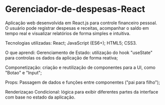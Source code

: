 # Gerenciador-de-despesas-React
Aplicação web desenvolvida em React.js para controle financeiro pessoal. O usuário pode registrar despesas e receitas, acompanhar o saldo em tempo real e visualizar relatórios de forma simples e intuitiva.

Tecnologias utilizadas: 
React;
JavaScript (ES6+);
HTML5;
CSS3.

O que aprendi: 
Gerenciamento de Estado: utilização do hook "useState" para controlas os dados da aplicação de forma reativa;

Componetização: criação e reutilização de componentes para a UI, como "Botao" e "Input";

Props: Passagem de dados e funções entre componentes ("pai para filho");

Renderizaçao Condicional: lógica para exibir diferentes partes da interface com base no estado da aplicação.

